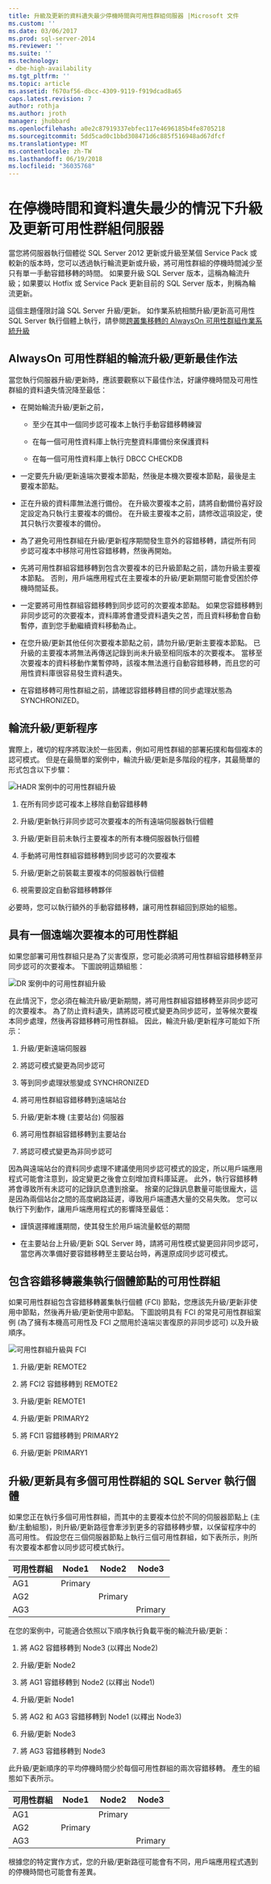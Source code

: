 ```yaml
---
title: 升級及更新的資料遺失最少停機時間與可用性群組伺服器 |Microsoft 文件
ms.custom: ''
ms.date: 03/06/2017
ms.prod: sql-server-2014
ms.reviewer: ''
ms.suite: ''
ms.technology:
- dbe-high-availability
ms.tgt_pltfrm: ''
ms.topic: article
ms.assetid: f670af56-dbcc-4309-9119-f919dcad8a65
caps.latest.revision: 7
author: rothja
ms.author: jroth
manager: jhubbard
ms.openlocfilehash: a0e2c87919337ebfec117e4696185b4fe8705218
ms.sourcegitcommit: 5dd5cad0c1bbd308471d6c885f516948ad67dfcf
ms.translationtype: MT
ms.contentlocale: zh-TW
ms.lasthandoff: 06/19/2018
ms.locfileid: "36035768"
---
```

# <a name="upgrade-and-update-of-availability-group-servers-with-minimal-downtime-and-data-loss"></a>在停機時間和資料遺失最少的情況下升級及更新可用性群組伺服器
  當您將伺服器執行個體從 SQL Server 2012 更新或升級至某個 Service Pack 或較新的版本時，您可以透過執行輪流更新或升級，將可用性群組的停機時間減少至只有單一手動容錯移轉的時間。 如果要升級 SQL Server 版本，這稱為輪流升級；如果要以 Hotfix 或 Service Pack 更新目前的 SQL Server 版本，則稱為輪流更新。  
  
 這個主題僅限討論 SQL Server 升級/更新。 如作業系統相關升級/更新高可用性 SQL Server 執行個體上執行，請參閱[跨叢集移轉的 AlwaysOn 可用性群組作業系統升級](http://msdn.microsoft.com/library/jj873730.aspx)  
  
## <a name="rolling-upgradeupdate-best-practices-for-alwayson-availability-groups"></a>AlwaysOn 可用性群組的輪流升級/更新最佳作法  
 當您執行伺服器升級/更新時，應該要觀察以下最佳作法，好讓停機時間及可用性群組的資料遺失情況降至最低：  
  
-   在開始輪流升級/更新之前，  
  
    -   至少在其中一個同步認可複本上執行手動容錯移轉練習  
  
    -   在每一個可用性資料庫上執行完整資料庫備份來保護資料  
  
    -   在每一個可用性資料庫上執行 DBCC CHECKDB  
  
-   一定要先升級/更新遠端次要複本節點，然後是本機次要複本節點，最後是主要複本節點。  
  
-   正在升級的資料庫無法進行備份。  在升級次要複本之前，請將自動備份喜好設定設定為只執行主要複本的備份。  在升級主要複本之前，請修改這項設定，使其只執行次要複本的備份。  
  
-   為了避免可用性群組在升級/更新程序期間發生意外的容錯移轉，請從所有同步認可複本中移除可用性容錯移轉，然後再開始。  
  
-   先將可用性群組容錯移轉到包含次要複本的已升級節點之前，請勿升級主要複本節點。 否則，用戶端應用程式在主要複本的升級/更新期間可能會受困於停機時間延長。  
  
-   一定要將可用性群組容錯移轉到同步認可的次要複本節點。 如果您容錯移轉到非同步認可的次要複本，資料庫將會遭受資料遺失之苦，而且資料移動會自動暫停，直到您手動繼續資料移動為止。  
  
-   在您升級/更新其他任何次要複本節點之前，請勿升級/更新主要複本節點。 已升級的主要複本將無法再傳送記錄到尚未升級至相同版本的次要複本。 當移至次要複本的資料移動作業暫停時，該複本無法進行自動容錯移轉，而且您的可用性資料庫很容易發生資料遺失。  
  
-   在容錯移轉可用性群組之前，請確認容錯移轉目標的同步處理狀態為 SYNCHRONIZED。  
  
## <a name="rolling-upgradeupdate-process"></a>輪流升級/更新程序  
 實際上，確切的程序將取決於一些因素，例如可用性群組的部署拓撲和每個複本的認可模式。 但是在最簡單的案例中，輪流升級/更新是多階段的程序，其最簡單的形式包含以下步驟：  
  
 ![HADR 案例中的可用性群組升級](../../media/alwaysonupgrade-ag-hadr.gif "HADR 案例中的可用性群組升級")  
  
1.  在所有同步認可複本上移除自動容錯移轉  
  
2.  升級/更新執行非同步認可次要複本的所有遠端伺服器執行個體  
  
3.  升級/更新目前未執行主要複本的所有本機伺服器執行個體  
  
4.  手動將可用性群組容錯移轉到同步認可的次要複本  
  
5.  升級/更新之前裝載主要複本的伺服器執行個體  
  
6.  視需要設定自動容錯移轉夥伴  
  
 必要時，您可以執行額外的手動容錯移轉，讓可用性群組回到原始的組態。  
  
## <a name="availability-group-with-one-remote-secondary-replica"></a>具有一個遠端次要複本的可用性群組  
 如果您部署可用性群組只是為了災害復原，您可能必須將可用性群組容錯移轉至非同步認可的次要複本。 下圖說明這類組態：  
  
 ![DR 案例中的可用性群組升級](../../media/agupgrade-ag-dr.gif "DR 案例中的可用性群組升級")  
  
 在此情況下，您必須在輪流升級/更新期間，將可用性群組容錯移轉至非同步認可的次要複本。 為了防止資料遺失，請將認可模式變更為同步認可，並等候次要複本同步處理，然後再容錯移轉可用性群組。 因此，輪流升級/更新程序可能如下所示：  
  
1.  升級/更新遠端伺服器  
  
2.  將認可模式變更為同步認可  
  
3.  等到同步處理狀態變成 SYNCHRONIZED  
  
4.  將可用性群組容錯移轉到遠端站台  
  
5.  升級/更新本機 (主要站台) 伺服器  
  
6.  將可用性群組容錯移轉到主要站台  
  
7.  將認可模式變更為非同步認可  
  
 因為與遠端站台的資料同步處理不建議使用同步認可模式的設定，所以用戶端應用程式可能會注意到，設定變更之後會立刻增加資料庫延遲。 此外，執行容錯移轉將會導致所有未認可的記錄訊息遭到捨棄。 捨棄的記錄訊息數量可能很龐大，這是因為兩個站台之間的高度網路延遲，導致用戶端遭遇大量的交易失敗。 您可以執行下列動作，讓用戶端應用程式的影響降至最低：  
  
-   謹慎選擇維護期間，使其發生於用戶端流量較低的期間  
  
-   在主要站台上升級/更新 SQL Server 時，請將可用性模式變更回非同步認可，當您再次準備好要容錯移轉至主要站台時，再還原成同步認可模式。  
  
## <a name="availability-group-with-failover-cluster-instance-nodes"></a>包含容錯移轉叢集執行個體節點的可用性群組  
 如果可用性群組包含容錯移轉叢集執行個體 (FCI) 節點，您應該先升級/更新非使用中節點，然後再升級/更新使用中節點。 下圖說明具有 FCI 的常見可用性群組案例 (為了擁有本機高可用性及 FCI 之間用於遠端災害復原的非同步認可) 以及升級順序。  
  
 ![可用性群組升級與 FCI](../../media/agupgrade-ag-fci-dr.gif "可用性群組升級與 FCI")  
  
1.  升級/更新 REMOTE2  
  
2.  將 FCI2 容錯移轉到 REMOTE2  
  
3.  升級/更新 REMOTE1  
  
4.  升級/更新 PRIMARY2  
  
5.  將 FCI1 容錯移轉到 PRIMARY2  
  
6.  升級/更新 PRIMARY1  
  
## <a name="upgradeupdate-sql-server-instances-with-multiple-availability-groups"></a>升級/更新具有多個可用性群組的 SQL Server 執行個體  
 如果您正在執行多個可用性群組，而其中的主要複本位於不同的伺服器節點上 (主動/主動組態)，則升級/更新路徑會牽涉到更多的容錯移轉步驟，以保留程序中的高可用性。 假設您在三個伺服器節點上執行三個可用性群組，如下表所示，則所有次要複本都會以同步認可模式執行。  
  
|可用性群組|Node1|Node2|Node3|  
|------------------------|-----------|-----------|-----------|  
|AG1|Primary|||  
|AG2||Primary||  
|AG3|||Primary|  
  
 在您的案例中，可能適合依照以下順序執行負載平衡的輪流升級/更新：  
  
1.  將 AG2 容錯移轉到 Node3 (以釋出 Node2)  
  
2.  升級/更新 Node2  
  
3.  將 AG1 容錯移轉到 Node2 (以釋出 Node1)  
  
4.  升級/更新 Node1  
  
5.  將 AG2 和 AG3 容錯移轉到 Node1 (以釋出 Node3)  
  
6.  升級/更新 Node3  
  
7.  將 AG3 容錯移轉到 Node3  
  
 此升級/更新順序的平均停機時間少於每個可用性群組的兩次容錯移轉。 產生的組態如下表所示。  
  
|可用性群組|Node1|Node2|Node3|  
|------------------------|-----------|-----------|-----------|  
|AG1||Primary||  
|AG2|Primary|||  
|AG3|||Primary|  
  
 根據您的特定實作方式，您的升級/更新路徑可能會有不同，用戶端應用程式遇到的停機時間也可能會有差異。  
  
  